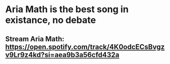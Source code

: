 # Aria Math is the best song in existance, no debate

## Stream Aria Math: https://open.spotify.com/track/4K0odcECsBvgzv9Lr9z4kd?si=aea9b3a56cfd432a